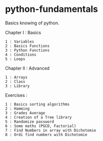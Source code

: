 # python-fundamentals
Basics knowing of python.

Chapter I : Basics

    1 : Variables
    2 : Basics Functions
    3 : Python Functions
    4 : Conditions
    5 : Loops

Chapter II : Advanced

    1 : Arrays
    2 : Class
    3 : Library

Exercises :

    1 : Basics sorting algorithms
    2 : Hamming
    3 : Grades Average
    4 : Creation of a Tree library
    5 : Randomize password
    6 : Some maths (PGCD, Factorial)
    7 : Find Numbers in array with Dichotomie
    8 : Ordi find numbers with Dichotomie
